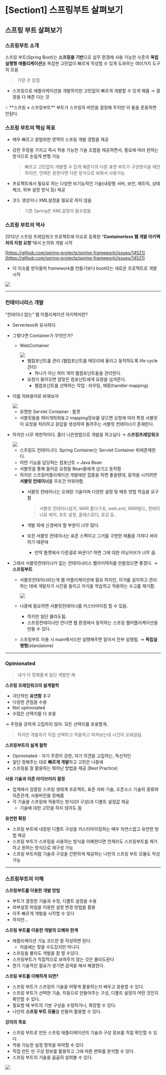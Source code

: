 # [Section1] 스프링부트 살펴보기

## 스프링 부트 살펴보기

### 스프링부트 소개

스프링 부트(Spring Boot)는 **스프링을 기반**으로 실무 환경에 사용 가능한 수준의 **독립 실행형 애플리케이션**을 복잡한 고민없이 빠르게 작성할 수 있게 도와주는 여러가지 도구의 모음

> 가장 큰 장점
- 스프링으로 애플리케이션을 개발하지만 고민없이 빠르게 개발할 수 있게 해줌 → 결정을 다 해준 다는 것
> 

<aside>
💡 **스프링 ≠ 스프링부트**
부트가 스프링의 버전을 결정해 주지만 이 둘을 혼동하면 안된다.

</aside>

### 스프링 부트의 핵심 목표

- 매우 빠르고 광범위한 영역의 스프링 개발 경험을 제공
- 강한 주장을 가지고 즉시 적용 가능한 기술 조합을 제공하면서, 필요에 따라 원하는 방식으로 손쉽게 변형 가능
    
    > 빠르고 고민없이 개발할 수 있게 해준다의 다른 표현
    부트가 구성방식을 제안하지만, 언제든 원한다면 다른 방식으로 바꿔서 사용가능
    > 
- 프로젝트에서 필요로 하는 다양한 비기능적인 기술(내장형 서버, 보안, 메트릭, 상태 체크, 외부 설정 방식 등) 제공
- 코드 생성이나 XML설정을 필요로 하지 않음
    
    > 기존 Spring은 XML설정이 필수였음
    > 

### 스프링 부트의 역사

2012년 스프링 프레임워크 프로젝트에 이슈로 등록된 “**Containerless 웹 개발 아키텍처의 지원 요청**”에서 논의와 개발 시작

[https://github.com/spring-projects/spring-framework/issues/14521](https://github.com/spring-projects/spring-framework/issues/14521)

- 이 이슈를 받아들여 framework를 만들기보다 boot라는 새로운 프로젝트로 개발 시작

<img src="img/Section1/3.51.17.png"/>

---

### 컨테이너리스 개발

“컨테이너 없는” 웹 어플리케이션 아키텍처란?

- Serverless와 유사하다.
- 그렇다면 Container가 무엇인가?
    - WebContainer
      
       <img src="img/Section1/3.58.44.png"/>
      
        - 웹컴포넌트를 관리 (웹컴포넌트를 메모리에 올리고 동작하도록 life cycle관리)
            - 하나가 아닌 여러 개의 웹컴포넌트들을 관리한다.
        - 요청이 들어오면 알맞은 컴포넌트에게 요청을 넘겨준다.
            - 웹컴포넌트를 선택하는 작업 : 라우팅, 매핑(handler mapping)
- 이를 자바용어로 바꿔보자

    <img src="img/Section1/5.24.18.png"/>
  
    - 유명한 Servlet Container : 톰캣
    - 서블릿들을 여러개띄워놓고 mapping정보를 넣으면 요청에 따라 특정 서블릿이 요청을 처리하고 응답을 생성하여 돌려주는 서블릿 컨테이너가 존재한다.
- 하지만 너무 제한적이다. 좀더 나은방법으로 개발을 하고싶다 → **스프링프레임워크**

    <img src="img/Section1/5.30.45.png"/>
  
    - 스프링도 컨테이너다. Spring Container는 Servlet Container 뒤에존재한다.
    - 어떤 기능을 담당하는 컴포넌트 = Java Bean
    - 서블릿을 통해 들어온 요청을 Bean들에게 넘기고 동작함
    - 하지만 스프링어플리케이션 개발에만 집중을 하면 좋을텐데, 동작을 시키려면 **서블릿 컨테이너**를 무조건 띄워야함.
        - 서블릿 컨테이너는 오래된 기술이며 다양한 설정 및 배포 방법 학습을 요구함
            
            > 서블릿 컨테이너설치, WAR 폴더구조, web.xml, WAR빌드, 컨테이너로 배치, 포트 설정, 클래스로더, 로깅 등..
            > 
        - 개발 외에 신경써야 할 부분이 너무 많다.
        - 또한 서블릿 컨테이너는 표준 스펙이고 그거를 구현한 제품을 가져다 써야하기 때문에
            - 만약 톰캣에서 다른걸로 바꾼다? 하면 그에 대한 러닝커브가 너무 큼.
- 그래서 서블릿컨테이너가 없는 컨테이너리스 웹아키텍처를 만들었으면 좋겠다. → **스프링부트**
    - 서블릿컨테이너라는게 웹 어플리케이션에 필요 하지만, 이거를 설치하고 관리하는 데에 개발자가 시간을 들이고 지식을 학습하고 적용하는 수고를 제거함.
    
       <img src="img/Section1/5.36.01.png"/>
      
    - 나중에 필요하면 서블릿컨테이너를 커스터마이징 할 수 있음.
        - 하지만 일단 몰라도됨.
        - 스프링컨테이너만 안다면 웹 환경에서 동작하는 스프링 웹어플리케이션을 만들 수 있다.
    - 스프링부트 이용 시 main메서드만 실행해주면 알아서 전부 실행됨. → **독립실행형**(standalone)

---

### Opinionated

> 내가 다 정해줄게 일단 개발만 해
> 

**스프링 프레임워크의 설계철학**

- 극단적인 **유연함** 추구
- 다양한 관점을 수용
- Not opinionated
- 수많은 선택지를 다 포용

→ 주장을 강하게 고집하지 않아. 모든 선택지를 포용할게.

> 하지만 개발자가 직접 선택하고 적용하고 따져보는데 시간이 오래걸림.
> 

**스프링부트의 설계 철학**

- Opinionated - 자기 주장이 강한, 자기 의견을 고집하는, 독선적인
- 일단 정해주는 대로 **빠르게 개발**하고 고민은 나중에
- 스프링을 잘 활용하는 뛰어난 방법을 제공 (Best Practice)

**사용 기술과 의존 라이브러리 결정**

- 업계에서 검증된 스프링 생태계 프로젝트, 표준 자바 기술, 오픈소스 기술의 종류와 의존관계, 사용버전을 정해줌
- 각 기술을 스프링에 적용하는 방식(DI 구성)과 디폴트 설정값 제공
    - 기술에 대한 고민을 하지 않아도 됨

**유연한 확장**

- 스프링 부트에 내장된 디폴트 구성을 커스터마이징하는 매우 자연스럽고 유연한 방법 제공
- 스프링 부트가 스프링을 사용하는 방식을 이해한다면 언제라도 스프링부트를 제거하고 원하는 방식으로 재구성 가능
- 스프링 부트처럼 기술과 구성을 간편하게 제공하는 나만의 스프링 부트 모듈도 작성 가능

---

### 스프링부트의 이해

**스프링부트를 이용한 개발 방법**

- 부트가 결정한 기술과 수정, 디폴트 설정을 수용
- 외부설정 파일을 이용한 설정 변경 방법을 활용
- 아주 빠르게 개발을 시작할 수 있다
- 하지만…

**스프링 부트를 이용한 개발의 오해와 한계**

- 애플리케이션 기능 코드만 잘 작성하면 된다.
    - 처음에는 맞을 수도있지만 아니다.
- 스프링을 몰라도 개발을 잘 할 수있다.
- 스프링부트가 직접적으로 보여주지 않는 것은 몰라도된다
- 뭔가 기술적인 필요가 생기면 검색을 해서 해결한다.

**스프링 부트를 이해하게 되면?**

- 스프링 부트가 스프링의 기술을 어떻게 활용하는지 배우고 응용할 수 있다.
- 스프링 부트가 선택한 기술, 자동으로 만들어주는 구성, 디폴트 설정이 어떤 것인지 확인할 수 있다.
- 필요할 때 부트의 기본 구성을 수정하거나, 확장할 수 있다.
- 나만의 **스프링 부트 모듈**을 만들어 활용할 수 있다.

**강의의 목표**

- 스프링 부트로 만든 스프링 애플리케이션의 기술과 구성 정보를 직접 확인할 수 있다.
- 적용 가능한 설정 항목을 파악할 수 있다
- 직접 만든 빈 구성 정보를 활용하고 그에 따른 변화를 분석할 수 있다.
- 스프링 부트의 기술을 꼼꼼히 살펴볼 수 있다.

<img src="img/Section1/6.02.08.png"/>